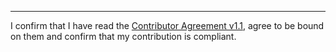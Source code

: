 

______________________________________
I confirm that I have read the [Contributor Agreement v1.1](https://github.com/tegonal/gget/blob/v0.9.0/.github/Contributor%20Agreement.txt), agree to be bound on them and confirm that my contribution is compliant.
